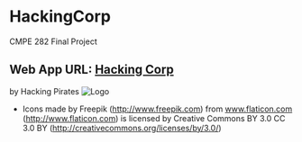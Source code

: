 # HackingCorp
CMPE 282 Final Project
## Web App URL: [Hacking Corp](http://ec2-54-85-99-25.compute-1.amazonaws.com)
by Hacking Pirates
![Logo](http://ec2-54-85-99-25.compute-1.amazonaws.com/public/img/HPLogo.png)
- Icons made by Freepik (http://www.freepik.com) from www.flaticon.com (http://www.flaticon.com) is licensed by Creative Commons BY 3.0 CC 3.0 BY (http://creativecommons.org/licenses/by/3.0/)


